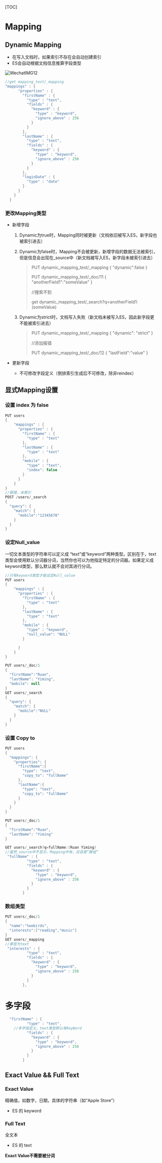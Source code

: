 [TOC]



# Mapping

## Dynamic Mapping

- 在写入文档时，如果索引不存在会自动创建索引
- ES会自动根据文档信息推算字段类型

![WechatIMG12](../img/WechatIMG12.jpeg)

```java
//get mapping_test/_mapping 
"mappings" : {
      "properties" : {
        "firstName" : {
          "type" : "text",
          "fields" : {
            "keyword" : {
              "type" : "keyword",
              "ignore_above" : 256
            }
          }
        },
        "lastName" : {
          "type" : "text",
          "fields" : {
            "keyword" : {
              "type" : "keyword",
              "ignore_above" : 256
            }
          }
        },
        "loginDate" : {
          "type" : "date"
        }
      }
    }
  }
```

### 更改Mapping类型

- 新增字段

  1. Dynamic为true时，Mapping同时被更新（文档依旧被写入ES，新字段也被索引进去）

  2. Dynamic为false时，Mapping不会被更新，新增字段的数据无法被索引，但是信息会出现在_source中（新文档被写入ES，新字段未被索引进去）

     > PUT dynamic_mapping_test/_mapping
     > {
     >   "dynamic":false
     > }
     >
     > PUT dynamic_mapping_test/_doc/11
     > {
     >   "anotherField1":"someValue"
     > }
     >
     > //搜索不到
     >
     > get dynamic_mapping_test/_search?q=anotherField1:(someValue)

  3. Dynamic为strict时，文档写入失败（新文档未被写入ES，因此新字段更不能被索引进去）

     > PUT dynamic_mapping_test/_mapping
     > {
     >   "dynamic": "strict"
     > }
     >
     > //添加报错
     >
     > PUT dynamic_mapping_test/_doc/12
     > {
     >   "lastField":"value"
     > }

- 更新字段

  - 不可修改字段定义（倒排索引生成后不可修改，除非reindex）

## 显式Mapping设置

### 设置 index 为 false
```java
PUT users
{
    "mappings" : {
      "properties" : {
        "firstName" : {
          "type" : "text"
        },
        "lastName" : {
          "type" : "text"
        },
        "mobile" : {
          "type" : "text",
          "index": false
        }
      }
    }
}
//报错，未索引
POST /users/_search
{
  "query": {
    "match": {
      "mobile":"12345678"
    }
  }
}
```

### 设定Null_value

一切文本类型的字符串可以定义成 “text”或“keyword”两种类型。区别在于，text类型会使用默认分词器分词，当然你也可以为他指定特定的分词器。如果定义成keyword类型，那么默认就不会对其进行分词。

```java
//只有keyword类型才能设定Null_value
PUT users
{
    "mappings" : {
      "properties" : {
        "firstName" : {
          "type" : "text"
        },
        "lastName" : {
          "type" : "text"
        },
        "mobile" : {
          "type" : "keyword",
          "null_value": "NULL"
        }

      }
    }
}

PUT users/_doc/1
{
  "firstName":"Ruan",
  "lastName": "Yiming",
  "mobile": null
}
GET users/_search
{
  "query": {
    "match": {
      "mobile":"NULL"
    }
  }
}
```

### 设置 Copy to

```java
PUT users
{
  "mappings": {
    "properties": {
      "firstName":{
        "type": "text",
        "copy_to": "fullName"
      },
      "lastName":{
        "type": "text",
        "copy_to": "fullName"
      }
    }
  }
}

PUT users/_doc/1
{
  "firstName":"Ruan",
  "lastName": "Yiming"
}

GET users/_search?q=fullName:(Ruan Yiming)
//虽然_source中不显示，Mapping中有，应该是“数组”
 "fullName" : {
          "type" : "text",
          "fields" : {
            "keyword" : {
              "type" : "keyword",
              "ignore_above" : 256
            }
          }
        }
```

### 数组类型

``` java
PUT users/_doc/1
{
  "name":"twobirds",
  "interests":["reading","music"]
}
GET users/_mapping
//类型为text
 "interests" : {
          "type" : "text",
          "fields" : {
            "keyword" : {
              "type" : "keyword",
              "ignore_above" : 256
            }
          }
        },
```

# 多字段

```java
  "firstName" : {
          "type" : "text",
    //多字段定义，text类型默认有KeyWord
          "fields" : {
            "keyword" : {
              "type" : "keyword",
              "ignore_above" : 256
            }
          }
        }
```

## Exact Value && Full Text

### Exact Value

精确值，如数字，日期，具体的字符串（如“Apple Store”）

- ES 的 keyword

###  Full Text

全文本

- ES 的 text

**Exact Value不需要被分词**